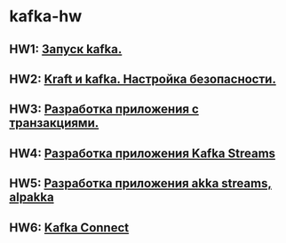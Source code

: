 # kafka-hw

## HW1: [Запуск kafka.](./HW1/README.md)
## HW2: [Kraft и kafka. Настройка безопасности.](./HW2/README.md)
## HW3: [Разработка приложения с транзакциями.](./HW3/README.md)
## HW4: [Разработка приложения Kafka Streams](./HW4/README.md)
## HW5: [Разработка приложения akka streams, alpakka](./HW5/README.md)
## HW6: [Kafka Connect](./HW6/README.md)